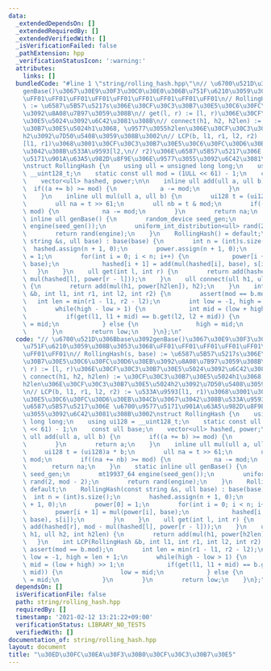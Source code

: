```yaml
---
data:
  _extendedDependsOn: []
  _extendedRequiredBy: []
  _extendedVerifiedWith: []
  _isVerificationFailed: false
  _pathExtension: hpp
  _verificationStatusIcon: ':warning:'
  attributes:
    links: []
  bundledCode: "#line 1 \"string/rolling_hash.hpp\"\n// \u6700\u521D\u306Bbase\u3092\
    genBase()\u3067\u30E9\u30F3\u30C0\u30E0\u306B\u751F\u6210\u3059\u308B\u3053\u3068\
    \uFF01\uFF01\uFF01\uFF01\uFF01\uFF01\uFF01\uFF01\uFF01\n// RollingHash(s, base)\
    \ := \u6587\u5B57\u5217s\u306E\u30CF\u30C3\u30B7\u30E5\u30C6\u30FC\u30D6\u30EB\
    \u3092\u8A08\u7B97\u3059\u308B\n// get(l, r) := [l, r)\u306E\u30CF\u30C3\u30B7\
    \u30E5\u5024\u3092\u6C42\u3081\u308B\n// connect(h1, h2, h2len) := \u30CF\u30C3\
    \u30B7\u30E5\u5024h1\u3068, \u9577\u3055h2len\u306E\u30CF\u30C3\u30B7\u30E5\u5024\
    h2\u3092\u7D50\u5408\u3059\u308B\u3002\n// LCP(b, l1, r1, l2, r2) := \u533A\u9593\
    [l1, r1)\u3068\u3001\u30CF\u30C3\u30B7\u30E5\u30C6\u30FC\u30D6\u30EB\u304Cb\u3067\
    \u3042\u308B\u533A\u9593[l2,\n// r2)\u306E\u6587\u5B57\u5217\u306E \u6700\u9577\
    \u5171\u901A\u63A5\u982D\u8F9E\u306E\u9577\u3055\u3092\u6C42\u3081\u308B\u3002\
    \nstruct RollingHash {\n    using ull = unsigned long long;\n    using ui128 =\
    \ __uint128_t;\n    static const ull mod = (1ULL << 61) - 1;\n    const ull base;\n\
    \    vector<ull> hashed, power;\n\n    inline ull add(ull a, ull b) {\n      \
    \  if((a += b) >= mod) {\n            a -= mod;\n        }\n        return a;\n\
    \    }\n    inline ull mul(ull a, ull b) {\n        ui128 t = (ui128)a * b;\n\
    \        ull na = t >> 61;\n        ull nb = t & mod;\n        if((na += nb) >=\
    \ mod) {\n            na -= mod;\n        }\n        return na;\n    }\n    static\
    \ inline ull genBase() {\n        random_device seed_gen;\n        mt19937_64\
    \ engine(seed_gen());\n        uniform_int_distribution<ull> rand(2, mod - 2);\n\
    \        return rand(engine);\n    }\n    RollingHash() = default;\n    RollingHash(const\
    \ string &s, ull base) : base(base) {\n        int n = (int)s.size();\n      \
    \  hashed.assign(n + 1, 0);\n        power.assign(n + 1, 0);\n        power[0]\
    \ = 1;\n        for(int i = 0; i < n; i++) {\n            power[i + 1] = mul(power[i],\
    \ base);\n            hashed[i + 1] = add(mul(hashed[i], base), s[i]);\n     \
    \   }\n    }\n    ull get(int l, int r) {\n        return add(hashed[r], mod -\
    \ mul(hashed[l], power[r - l]));\n    }\n    ull connect(ull h1, ull h2, int h2len)\
    \ {\n        return add(mul(h1, power[h2len]), h2);\n    }\n    int LCP(RollingHash\
    \ &b, int l1, int r1, int l2, int r2) {\n        assert(mod == b.mod);\n     \
    \   int len = min(r1 - l1, r2 - l2);\n        int low = -1, high = len + 1;\n\
    \        while(high - low > 1) {\n            int mid = (low + high) >> 1;\n \
    \           if(get(l1, l1 + mid) == b.get(l2, l2 + mid)) {\n                low\
    \ = mid;\n            } else {\n                high = mid;\n            }\n \
    \       }\n        return low;\n    }\n};\n"
  code: "// \u6700\u521D\u306Bbase\u3092genBase()\u3067\u30E9\u30F3\u30C0\u30E0\u306B\
    \u751F\u6210\u3059\u308B\u3053\u3068\uFF01\uFF01\uFF01\uFF01\uFF01\uFF01\uFF01\
    \uFF01\uFF01\n// RollingHash(s, base) := \u6587\u5B57\u5217s\u306E\u30CF\u30C3\
    \u30B7\u30E5\u30C6\u30FC\u30D6\u30EB\u3092\u8A08\u7B97\u3059\u308B\n// get(l,\
    \ r) := [l, r)\u306E\u30CF\u30C3\u30B7\u30E5\u5024\u3092\u6C42\u3081\u308B\n//\
    \ connect(h1, h2, h2len) := \u30CF\u30C3\u30B7\u30E5\u5024h1\u3068, \u9577\u3055\
    h2len\u306E\u30CF\u30C3\u30B7\u30E5\u5024h2\u3092\u7D50\u5408\u3059\u308B\u3002\
    \n// LCP(b, l1, r1, l2, r2) := \u533A\u9593[l1, r1)\u3068\u3001\u30CF\u30C3\u30B7\
    \u30E5\u30C6\u30FC\u30D6\u30EB\u304Cb\u3067\u3042\u308B\u533A\u9593[l2,\n// r2)\u306E\
    \u6587\u5B57\u5217\u306E \u6700\u9577\u5171\u901A\u63A5\u982D\u8F9E\u306E\u9577\
    \u3055\u3092\u6C42\u3081\u308B\u3002\nstruct RollingHash {\n    using ull = unsigned\
    \ long long;\n    using ui128 = __uint128_t;\n    static const ull mod = (1ULL\
    \ << 61) - 1;\n    const ull base;\n    vector<ull> hashed, power;\n\n    inline\
    \ ull add(ull a, ull b) {\n        if((a += b) >= mod) {\n            a -= mod;\n\
    \        }\n        return a;\n    }\n    inline ull mul(ull a, ull b) {\n   \
    \     ui128 t = (ui128)a * b;\n        ull na = t >> 61;\n        ull nb = t &\
    \ mod;\n        if((na += nb) >= mod) {\n            na -= mod;\n        }\n \
    \       return na;\n    }\n    static inline ull genBase() {\n        random_device\
    \ seed_gen;\n        mt19937_64 engine(seed_gen());\n        uniform_int_distribution<ull>\
    \ rand(2, mod - 2);\n        return rand(engine);\n    }\n    RollingHash() =\
    \ default;\n    RollingHash(const string &s, ull base) : base(base) {\n      \
    \  int n = (int)s.size();\n        hashed.assign(n + 1, 0);\n        power.assign(n\
    \ + 1, 0);\n        power[0] = 1;\n        for(int i = 0; i < n; i++) {\n    \
    \        power[i + 1] = mul(power[i], base);\n            hashed[i + 1] = add(mul(hashed[i],\
    \ base), s[i]);\n        }\n    }\n    ull get(int l, int r) {\n        return\
    \ add(hashed[r], mod - mul(hashed[l], power[r - l]));\n    }\n    ull connect(ull\
    \ h1, ull h2, int h2len) {\n        return add(mul(h1, power[h2len]), h2);\n \
    \   }\n    int LCP(RollingHash &b, int l1, int r1, int l2, int r2) {\n       \
    \ assert(mod == b.mod);\n        int len = min(r1 - l1, r2 - l2);\n        int\
    \ low = -1, high = len + 1;\n        while(high - low > 1) {\n            int\
    \ mid = (low + high) >> 1;\n            if(get(l1, l1 + mid) == b.get(l2, l2 +\
    \ mid)) {\n                low = mid;\n            } else {\n                high\
    \ = mid;\n            }\n        }\n        return low;\n    }\n};"
  dependsOn: []
  isVerificationFile: false
  path: string/rolling_hash.hpp
  requiredBy: []
  timestamp: '2021-02-12 13:21:22+09:00'
  verificationStatus: LIBRARY_NO_TESTS
  verifiedWith: []
documentation_of: string/rolling_hash.hpp
layout: document
title: "\u30ED\u30FC\u30EA\u30F3\u30B0\u30CF\u30C3\u30B7\u30E5"
---
```

